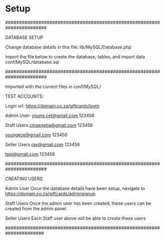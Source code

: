 # Setup

#######################################################################

DATABASE SETUP

Change database details in this file: lib/MySQL/Database.php

Import the file below to create the database, tables, and import data
conf/MySQL/database.sql

#######################################################################

Imported with the current files in conf/MySQL/

TEST ACCOUNTS:

Login url: https://domain.co.za/giftcards/login

Admin User: 
young.cet@gmail.com
123456

Staff Users
cmaenetja@gmail.com
123456

youngkce@gmail.com
123456

Seller Users
ray@gmail.com
123456

test@gmail.com 
123456

#######################################################################

CREATING USERS 

Admin User
Once the database details have been setup, navigate to https://domain.co.za/giftcards/adminsignup

Staff Users
Once the admin user has been created, these users can be created from the admin panel

Seller Users
Each Staff user above will be able to create these users 


######################################################################

